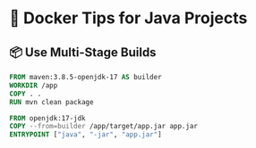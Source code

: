 # 🐳 Docker Tips for Java Projects

## 📦 Use Multi-Stage Builds

```dockerfile
FROM maven:3.8.5-openjdk-17 AS builder
WORKDIR /app
COPY . .
RUN mvn clean package

FROM openjdk:17-jdk
COPY --from=builder /app/target/app.jar app.jar
ENTRYPOINT ["java", "-jar", "app.jar"]
```
